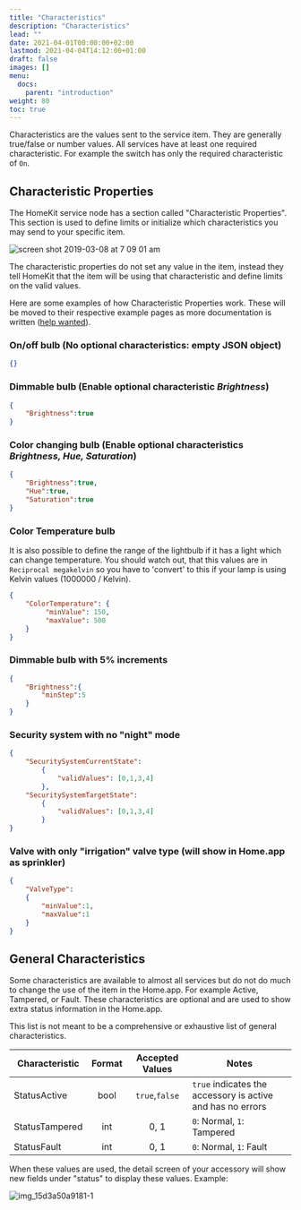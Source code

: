 ```yaml
---
title: "Characteristics"
description: "Characteristics"
lead: ""
date: 2021-04-01T00:00:00+02:00
lastmod: 2021-04-04T14:12:00+01:00
draft: false
images: []
menu:
  docs:
    parent: "introduction"
weight: 80
toc: true
---
```


Characteristics are the values sent to the service item. They are generally true/false or number values. All services have at least one required characteristic. For example the switch has only the required characteristic of `On`.

## Characteristic Properties

The HomeKit service node has a section called "Characteristic Properties". This section is used to define limits or initialize which characteristics you may send to your specific item.

![screen shot 2019-03-08 at 7 09 01 am](https://user-images.githubusercontent.com/38265886/54030392-102ceb80-4171-11e9-9da4-cbcbab5c7c68.png)

The characteristic properties do not set any value in the item, instead they tell HomeKit that the item will be using that characteristic and define limits on the valid values.

Here are some examples of how Characteristic Properties work. These will be moved to their respective example pages as more documentation is written ([help wanted](https://github.com/NRCHKB/node-red-contrib-homekit-bridged/issues/50)).

### On/off bulb (No optional characteristics: empty JSON object)

```json
{}
```

### Dimmable bulb (Enable optional characteristic _Brightness_)

```json
{
    "Brightness":true
}
```

### Color changing bulb (Enable optional characteristics _Brightness, Hue, Saturation_)

```json
{
    "Brightness":true,
    "Hue":true,
    "Saturation":true
}
```

### Color Temperature bulb

It is also possible to define the range of the lightbulb if it has a light which can change temperature.
You should watch out, that this values are in `Reciprocal megakelvin` so you have to 'convert' to this if your lamp is using Kelvin values (1000000 / Kelvin).

```json
{
    "ColorTemperature": {
         "minValue": 150,
         "maxValue": 500
    }
}
```

### Dimmable bulb with 5% increments

```json
{
    "Brightness":{
        "minStep":5
    }
}
```

### Security system with no "night" mode

```json
{
    "SecuritySystemCurrentState":
        {
            "validValues": [0,1,3,4]
        },
    "SecuritySystemTargetState":
        {
            "validValues": [0,1,3,4]
        }
}
```

### Valve with only "irrigation" valve type (will show in Home.app as sprinkler)

```json
{
    "ValveType":
    {
        "minValue":1,
        "maxValue":1
    }
}
```

## General Characteristics

Some characteristics are available to almost all services but do not do much to change the use of the item in the Home.app. For example Active, Tampered, or Fault. These characteristics are optional and are used to show extra status information in the Home.app.

This list is not meant to be a comprehensive or exhaustive list of general characteristics.

|Characteristic|Format|Accepted Values|Notes|
|---|:---:|:---:|---|
|StatusActive|bool|`true`,`false`|`true` indicates the accessory is active and has no errors|
|StatusTampered|int|0, 1| `0`: Normal, `1`: Tampered|
|StatusFault|int|0, 1|`0`: Normal, `1`: Fault|

When these values are used, the detail screen of your accessory will show new fields under "status" to display these values. Example:

![img_15d3a50a9181-1](https://user-images.githubusercontent.com/38265886/54031465-6fd8c600-4174-11e9-9728-a6aa2e6e2267.jpeg)
